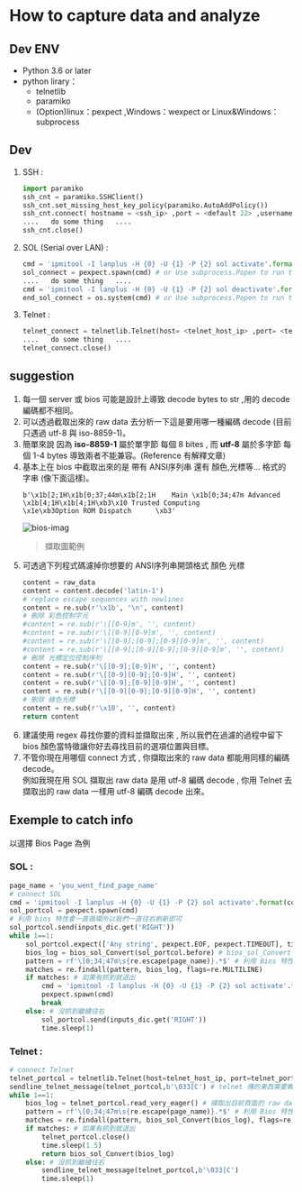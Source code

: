 # How to capture data and analyze
## Dev ENV
 - Python 3.6 or later
 - python lirary：
   - telnetlib
   - paramiko
   - (Option)linux：pexpect ,Windows：wexpect or Linux&Windows：subprocess

## Dev
1. SSH :
    ```python
    import paramiko
    ssh_cnt = paramiko.SSHClient()
    ssh_cnt.set_missing_host_key_policy(paramiko.AutoAddPolicy())
    ssh_cnt.connect( hostname = <ssh_ip> ,port = <default 22> ,username = <ssh_loging_username> ,password = <ssh_loging_password> )
    ....   do some thing   ....
    ssh_cnt.close()
    ```
2. SOL (Serial over LAN) :
    ```python
    cmd = 'ipmitool -I lanplus -H {0} -U {1} -P {2} sol activate'.format(bmc_ip ,bmc_ipmi_username ,bmc_ipmi_password)
    sol_connect = pexpect.spawn(cmd) # or Use subprocess.Popen to run this command
    ....   do some thing   ....
    cmd = 'ipmitool -I lanplus -H {0} -U {1} -P {2} sol deactivate'.format(bmc_ip ,bmc_ipmi_username ,bmc_ipmi_password)
    end_sol_connect = os.system(cmd) # or Use subprocess.Popen to run this command
    ```
3. Telnet :
    ```python
    telnet_connect = telnetlib.Telnet(host= <telnet_host_ip> ,port= <telnet_port> ,timeout=5)
    ....   do some thing   ....
    telnet_connect.close()
    ```

## suggestion
1. 每一個 server 或 bios 可能是設計上導致 decode bytes to str ,用的 decode 編碼都不相同。
2. 可以透過截取出來的 raw data 去分析一下這是要用哪一種編碼 decode (目前只遇過 utf-8 與 iso-8859-1)。
3. 簡單來說 因為 **iso-8859-1** 屬於單字節 每個 8 bites , 而 **utf-8** 屬於多字節 每個 1-4 bytes 導致兩者不能兼容。(Reference 有解釋文章)
4. 基本上在 bios 中截取出來的是 帶有 ANSI序列串 還有 顏色,光標等... 格式的字串 (像下面這樣)。
    ```bytes
    b'\x1b[2;1H\x1b[0;37;44m\x1b[2;1H    Main \x1b[0;34;47m Advanced \x1b[4;1H\x1b[4;1H\xb3\x10 Trusted Computing                                \x1e\xb3Option ROM Dispatch      \xb3'
    ```
    ![bios-imag](https://imgur.com/1PiqcZE.png)
    > 擷取圖範例
5. 可透過下列程式碼濾掉你想要的 ANSI序列串開頭格式 顏色 光標
    ```python
    content = raw_data
    content = content.decode('latin-1')
    # replace escape sequences with newlines
    content = re.sub(r'\x1b', '\n', content)
    # 刪除 彩色控制字元
    #content = re.sub(r'\[[0-9]m', '', content)
    #content = re.sub(r'\[[0-9][0-9]m', '', content)
    #content = re.sub(r'\[[0-9];[0-9];[0-9][0-9]m', '', content)
    #content = re.sub(r'\[[0-9];[0-9][0-9];[0-9][0-9]m', '', content)
    # 刪除 光標定位控制序列
    content = re.sub(r'\[[0-9];[0-9]H', '', content)
    content = re.sub(r'\[[0-9][0-9];[0-9]H', '', content)
    content = re.sub(r'\[[0-9];[0-9][0-9]H', '', content)
    content = re.sub(r'\[[0-9][0-9];[0-9][0-9]H', '', content)
    # 刪除 綠色光標
    content = re.sub(r'\x10', '', content)
    return content
    ```
6. 建議使用 regex 尋找你要的資料並擷取出來 , 所以我們在過濾的過程中留下 bios 顏色當特徵讓你好去尋找目前的選項位置與目標。
7. 不管你現在用哪個 connect 方式 , 你擷取出來的 raw data 都能用同樣的編碼 decode。 \
    例如我現在用 SOL 擷取出 raw data 是用 utf-8 編碼 decode , 你用 Telnet 去擷取出的 raw data 一樣用 utf-8 編碼 decode 出來。

## Exemple to catch info
以選擇 Bios Page 為例
### SOL :
```python
page_name = 'you_went_find_page_name'
# connect SOL
cmd = 'ipmitool -I lanplus -H {0} -U {1} -P {2} sol activate'.format(config.bmc_external_ip, config.bmc_ipmi_username, config.bmc_ipmi_password)
sol_portcol = pexpect.spawn(cmd)
# 利用 bios 特性會一直循環所以我們一直往右刷新即可
sol_portcol.send(inputs_dic.get('RIGHT'))
while 1==1:
    sol_portcol.expect(['Any string', pexpect.EOF, pexpect.TIMEOUT], timeout=1)
    bios_log = bios_sol_Convert(sol_portcol.before) # bios_sol_Convert 是我過濾 ansi 開頭,光標等... function 可以參考上面第5點
    pattern = rf'\[0;34;47m\s{re.escape(page_name)}.*$' # 利用 Bios 特性目前 Page 會是灰底 所以利用 灰底色標+page_name 去尋找
    matches = re.findall(pattern, bios_log, flags=re.MULTILINE)
    if matches: # 如果有抓到就退出
        cmd = 'ipmitool -I lanplus -H {0} -U {1} -P {2} sol activate'.format(bmc_external_ip, bmc_ipmi_username, bmc_ipmi_password)
        pexpect.spawn(cmd)
        break
    else: # 沒抓到繼續往右
        sol_portcol.send(inputs_dic.get('RIGHT'))
        time.sleep(1)
```
### Telnet :
```python
# connect Telnet
telnet_portcol = telnetlib.Telnet(host=telnet_host_ip, port=telnet_port,timeout=5)
sendline_telnet_message(telnet_portcol,b'\033[C') # telnet 傳的東西需要轉成 bytes
while 1==1:
    bios_log = telnet_portcol.read_very_eager() # 擷取出目前頁面的 raw data
    pattern = rf'\[0;34;47m\s{re.escape(page_name)}.*$' # 利用 Bios 特性目前 Page 會是灰底 所以利用 灰底色標+page_name 去尋找
    matches = re.findall(pattern, bios_sol_Convert(bios_log), flags=re.MULTILINE)
    if matches: # 如果有抓到就退出
        telnet_portcol.close()
        time.sleep(1.5)
        return bios_sol_Convert(bios_log)
    else: # 沒抓到繼續往右
        sendline_telnet_message(telnet_portcol,b'\033[C')
        time.sleep(1)
```

